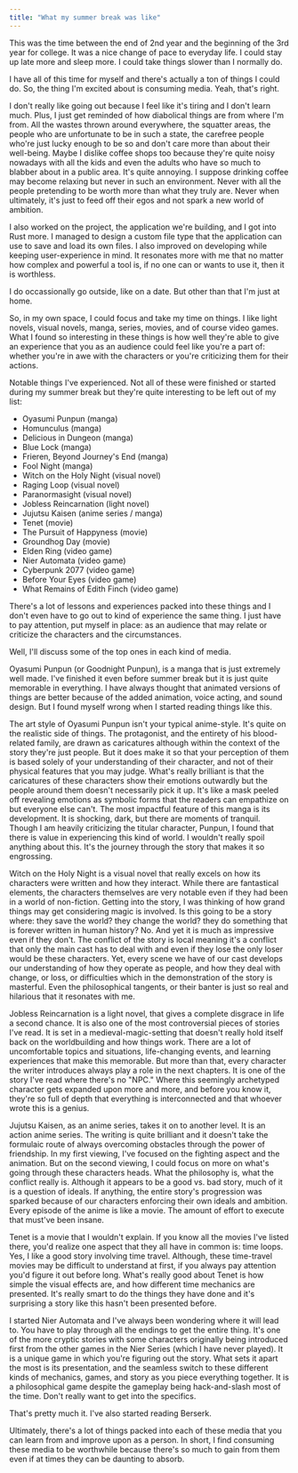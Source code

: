 ```yaml
---
title: "What my summer break was like"
---
```

This was the time between the end of 2nd year and the beginning of the 3rd year for college. It was a nice change of pace to everyday life. I could stay up late more and sleep more. I could take things slower than I normally do.

I have all of this time for myself and there's actually a ton of things I could do. So, the thing I'm excited about is consuming media. Yeah, that's right. 

I don't really like going out because I feel like it's tiring and I don't learn much. Plus, I just get reminded of how diabolical things are from where I'm from. All the wastes thrown around everywhere, the squatter areas, the people who are unfortunate to be in such a state, the carefree people who're just lucky enough to be so and don't care more than about their well-being. Maybe I dislike coffee shops too because they're quite noisy nowadays with all the kids and even the adults who have so much to blabber about in a public area. It's quite annoying. I suppose drinking coffee may become relaxing but never in such an environment. Never with all the people pretending to be worth more than what they truly are. Never when ultimately, it's just to feed off their egos and not spark a new world of ambition.

I also worked on the project, the application we're building, and I got into Rust more. I managed to design a custom file type that the application can use to save and load its own files. I also improved on developing while keeping user-experience in mind. It resonates more with me that no matter how complex and powerful a tool is, if no one can or wants to use it, then it is worthless. 

I do occassionally go outside, like on a date. But other than that I'm just at home.

So, in my own space, I could focus and take my time on things. I like light novels, visual novels, manga, series, movies, and of course video games. What I found so interesting in these things is how well they're able to give an experience that you as an audience could feel like you're a part of: whether you're in awe with the characters or you're criticizing them for their actions.

Notable things I've experienced. Not all of these were finished or started during my summer break but they're quite interesting to be left out of my list:
- Oyasumi Punpun (manga)
- Homunculus (manga)
- Delicious in Dungeon (manga)
- Blue Lock (manga)
- Frieren, Beyond Journey's End (manga)
- Fool Night (manga)
- Witch on the Holy Night (visual novel)
- Raging Loop (visual novel)
- Paranormasight (visual novel)
- Jobless Reincarnation (light novel)
- Jujutsu Kaisen (anime series / manga)
- Tenet (movie)
- The Pursuit of Happyness (movie)
- Groundhog Day (movie)
- Elden Ring (video game)
- Nier Automata (video game)
- Cyberpunk 2077 (video game)
- Before Your Eyes (video game)
- What Remains of Edith Finch (video game)

There's a lot of lessons and experiences packed into these things and I don't even have to go out to kind of experience the same thing. I just have to pay attention, put myself in place: as an audience that may relate or criticize the characters and the circumstances.

Well, I'll discuss some of the top ones in each kind of media. 

Oyasumi Punpun (or Goodnight Punpun), is a manga that is just extremely well made. I've finished it even before summer break but it is just quite memorable in everything. I have always thought that animated versions of things are better because of the added animation, voice acting, and sound design. But I found myself wrong when I started reading things like this.

The art style of Oyasumi Punpun isn't your typical anime-style. It's quite on the realistic side of things. The protagonist, and the entirety of his blood-related family, are drawn as caricatures although within the context of the story they're just people. But it does make it so that your perception of them is based solely of your understanding of their character, and not of their physical features that you may judge. What's really brilliant is that the caricatures of these characters show their emotions outwardly but the people around them doesn't necessarily pick it up. It's like a mask peeled off revealing emotions as symbolic forms that the readers can empathize on but everyone else can't. The most impactful feature of this manga is its development. It is shocking, dark, but there are moments of tranquil. Though I am heavily criticizing the titular character, Punpun, I found that there is value in experiencing this kind of world. I wouldn't really spoil anything about this. It's the journey through the story that makes it so engrossing.

Witch on the Holy Night is a visual novel that really excels on how its characters were written and how they interact. While there are fantastical elements, the characters themselves are very notable even if they had been in a world of non-fiction. Getting into the story, I was thinking of how grand things may get considering magic is involved. Is this going to be a story where: they save the world? they change the world? they do something that is forever written in human history? No. And yet it is much as impressive even if they don't. The conflict of the story is local meaning it's a conflict that only the main cast has to deal with and even if they lose the only loser would be these characters. Yet, every scene we have of our cast develops our understanding of how they operate as people, and how they deal with change, or loss, or difficulties which in the demonstration of the story is masterful. Even the philosophical tangents, or their banter is just so real and hilarious that it resonates with me.

Jobless Reincarnation is a light novel, that gives a complete disgrace in life a second chance. It is also one of the most controversial pieces of stories I've read. It is set in a medieval-magic-setting that doesn't really hold itself back on the worldbuilding and how things work. There are a lot of uncomfortable topics and situations, life-changing events, and learning experiences that make this memorable. But more than that, every character the writer introduces always play a role in the next chapters. It is one of the story I've read where there's no "NPC." Where this seemingly archetyped character gets expanded upon more and more, and before you know it, they're so full of depth that everything is interconnected and that whoever wrote this is a genius.

Jujutsu Kaisen, as an anime series, takes it on to another level. It is an action anime series. The writing is quite brilliant and it doesn't take the formulaic route of always overcoming obstacles through the power of friendship. In my first viewing, I've focused on the fighting aspect and the animation. But on the second viewing, I could focus on more on what's going through these characters heads. What the philosophy is, what the conflict really is. Although it appears to be a good vs. bad story, much of it is a question of ideals. If anything, the entire story's progression was sparked because of our characters enforcing their own ideals and ambition. Every episode of the anime is like a movie. The amount of effort to execute that must've been insane.

Tenet is a movie that I wouldn't explain. If you know all the movies I've listed there, you'd realize one aspect that they all have in common is: time loops. Yes, I like a good story involving time travel. Although, these time-travel movies may be difficult to understand at first, if you always pay attention you'd figure it out before long. What's really good about Tenet is how simple the visual effects are, and how different time mechanics are presented. It's really smart to do the things they have done and it's surprising a story like this hasn't been presented before.

I started Nier Automata and I've always been wondering where it will lead to. You have to play through all the endings to get the entire thing. It's one of the more cryptic stories with some characters originally being introduced first from the other games in the Nier Series (which I have never played). It is a unique game in which you're figuring out the story. What sets it apart the most is its presentation, and the seamless switch to these different kinds of mechanics, games, and story as you piece everything together. It is a philosophical game despite the gameplay being hack-and-slash most of the time. Don't really want to get into the specifics.

That's pretty much it. I've also started reading Berserk. 

Ultimately, there's a lot of things packed into each of these media that you can learn from and improve upon as a person. In short, I find consuming these media to be worthwhile because there's so much to gain from them even if at times they can be daunting to absorb.